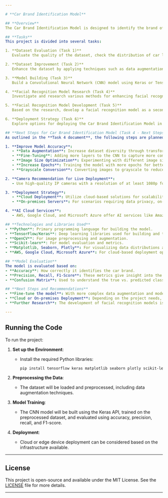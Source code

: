 ```yaml
---

# **Car Brand Identification Model**

## **Overview**
The Car Brand Identification Model is designed to identify the brand of a car based on an image of the car logo. The project focuses on using deep learning to classify car brands through image recognition techniques, particularly employing convolutional neural networks (CNNs) for high accuracy and efficiency.

## **Tasks**
This project is divided into several tasks:

1. **Dataset Evaluation (Task 1)**  
   Evaluate the quality of the dataset, check the distribution of car logos, and determine if any preprocessing or enhancement is required for model training.

2. **Dataset Improvement (Task 2)**  
   Enhance the dataset by applying techniques such as data augmentation (rotation, flipping, and zooming) to improve model performance and ensure it can generalize well.

3. **Model Building (Task 3)**  
   Build a Convolutional Neural Network (CNN) model using Keras or TensorFlow. This task includes setting up the neural network architecture, training the model, and evaluating its performance on the validation set.

4. **Facial Recognition Model Research (Task 4)**  
   Investigate and research various methods for enhancing facial recognition technology, which is another task that parallels car brand identification in terms of real-time deployment and efficiency.

5. **Facial Recognition Model Development (Task 5)**  
   Based on the research, develop a facial recognition model as a secondary part of the project using similar CNN techniques to recognize facial features.

6. **Deployment Strategy (Task 6)**  
   Explore options for deploying the Car Brand Identification Model in real-world applications, both on cloud services (e.g., AWS, Google Cloud, Microsoft Azure) and through on-premises servers. This task involves identifying the best deployment strategy for scalability, accessibility, and cost-effectiveness.

## **Next Steps for Car Brand Identification Model (Task 4 - Next Steps)**
As outlined in the **Task 4 document**, the following steps are planned to improve the car brand identification model:

1. **Improve Model Accuracy**: 
   - **Data Augmentation**: Increase dataset diversity through transformations like flipping, rotation, and zoom.
   - **Fine-Tuning**: Adding more layers to the CNN to capture more complex features of car logos.
   - **Image Size Optimization**: Experimenting with different image sizes (e.g., 64x64, 128x128, 224x224).
   - **Increase Epochs**: Training the model with more epochs for better accuracy, along with learning rate adjustments.
   - **Grayscale Conversion**: Converting images to grayscale to reduce complexity.

2. **Camera Recommendation for Live Deployment**: 
   - Use high-quality IP cameras with a resolution of at least 1080p for better image quality and model accuracy in real-time scenarios.

3. **Deployment Strategy**:
   - **Cloud Deployment**: Utilize cloud-based solutions for scalability (AWS, Google Cloud, Microsoft Azure).
   - **On-premises Servers**: For scenarios requiring data privacy, on-premises servers may be used, though they come with maintenance and cost challenges.

4. **AI Cloud Services**:
   - AWS, Google Cloud, and Microsoft Azure offer AI services like Amazon SageMaker, Google Vision AI, and Microsoft Cognitive Services for model deployment.

## **Technologies and Libraries Used**
- **Python**: Primary programming language for building the model.
- **TensorFlow/Keras**: Deep learning libraries used for building and training CNNs.
- **OpenCV**: For image preprocessing and augmentation.
- **Scikit-learn**: For model evaluation and metrics.
- **Matplotlib, Seaborn, Plotly**: For visualizing data distributions and model performance.
- **AWS, Google Cloud, Microsoft Azure**: For cloud-based deployment options.

## **Model Evaluation**
The model is evaluated based on:
- **Accuracy**: How correctly it identifies the car brand.
- **Precision, Recall, F1-Score**: These metrics give insight into the model's performance regarding false positives, false negatives, and overall balance.
- **Confusion Matrix**: Used to understand the true vs. predicted classification.

## **Next Steps and Recommendations**
- **Fine-tune the model**: With more complex data augmentation and model optimization.
- **Cloud or On-premises Deployment**: Depending on the project needs, deployment can either be on the cloud for scalability or on-premises for privacy.
- **Further Research**: The development of facial recognition models is ongoing, which could complement the car brand identification model in a broader AI-based security or recognition system.

---
```


## **Running the Code**
To run the project:

1. **Set up the Environment**:
   - Install the required Python libraries:
     ```bash
     pip install tensorflow keras matplotlib seaborn plotly scikit-learn opencv-python
     ```

2. **Preprocessing the Data**:
   - The dataset will be loaded and preprocessed, including data augmentation techniques.

3. **Model Training**:
   - The CNN model will be built using the Keras API, trained on the preprocessed dataset, and evaluated using accuracy, precision, recall, and F1-score.

4. **Deployment**:
   - Cloud or edge device deployment can be considered based on the infrastructure available.

---

## **License**
This project is open-source and available under the MIT License. See the [LICENSE](LICENSE) file for more details.

---
